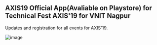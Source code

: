 ## AXIS19 Official App(Avaliable on Playstore) for Technical Fest AXIS'19 for VNIT Nagpur

Updates and registration for all events for AXIS'19.

![image](https://drive.google.com/uc?export=view&id=1sCvuErSaMW9IYcs2Tiz_fmvXOqvdjRYV)
